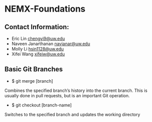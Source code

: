 # NEMX-Foundations

## Contact Information: 
* Eric Lin chengyi9@uw.edu
* Naveen Janarthanan navjanar@uw.edu
* Molly Li hsin1128@uw.edu
* Xifei Wang xifeiw@uw.edu

## Basic Git Branches 
* $ git merge [branch]

Combines the specified branch’s history into the
current branch. This is usually done in pull requests,
but is an important Git operation.

* $ git checkout [branch-name]

Switches to the specified branch and updates the
working directory
